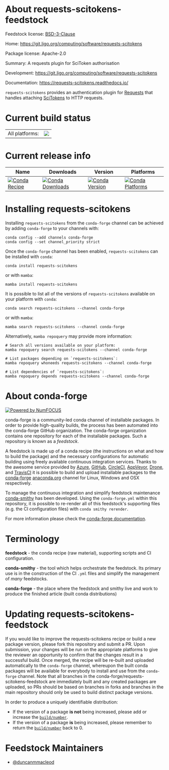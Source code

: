 About requests-scitokens-feedstock
==================================

Feedstock license: [BSD-3-Clause](https://github.com/conda-forge/requests-scitokens-feedstock/blob/main/LICENSE.txt)

Home: https://git.ligo.org/computing/software/requests-scitokens

Package license: Apache-2.0

Summary: A requests plugin for SciToken authorisation

Development: https://git.ligo.org/computing/software/requests-scitokens

Documentation: https://requests-scitokens.readthedocs.io/

`requests-scitokens` provides an authentication plugin for
[Requests](http://requests.readthedocs.io/) that handles attaching
[SciTokens](https://scitokens.org) to HTTP requests.


Current build status
====================


<table><tr><td>All platforms:</td>
    <td>
      <a href="https://dev.azure.com/conda-forge/feedstock-builds/_build/latest?definitionId=23931&branchName=main">
        <img src="https://dev.azure.com/conda-forge/feedstock-builds/_apis/build/status/requests-scitokens-feedstock?branchName=main">
      </a>
    </td>
  </tr>
</table>

Current release info
====================

| Name | Downloads | Version | Platforms |
| --- | --- | --- | --- |
| [![Conda Recipe](https://img.shields.io/badge/recipe-requests--scitokens-green.svg)](https://anaconda.org/conda-forge/requests-scitokens) | [![Conda Downloads](https://img.shields.io/conda/dn/conda-forge/requests-scitokens.svg)](https://anaconda.org/conda-forge/requests-scitokens) | [![Conda Version](https://img.shields.io/conda/vn/conda-forge/requests-scitokens.svg)](https://anaconda.org/conda-forge/requests-scitokens) | [![Conda Platforms](https://img.shields.io/conda/pn/conda-forge/requests-scitokens.svg)](https://anaconda.org/conda-forge/requests-scitokens) |

Installing requests-scitokens
=============================

Installing `requests-scitokens` from the `conda-forge` channel can be achieved by adding `conda-forge` to your channels with:

```
conda config --add channels conda-forge
conda config --set channel_priority strict
```

Once the `conda-forge` channel has been enabled, `requests-scitokens` can be installed with `conda`:

```
conda install requests-scitokens
```

or with `mamba`:

```
mamba install requests-scitokens
```

It is possible to list all of the versions of `requests-scitokens` available on your platform with `conda`:

```
conda search requests-scitokens --channel conda-forge
```

or with `mamba`:

```
mamba search requests-scitokens --channel conda-forge
```

Alternatively, `mamba repoquery` may provide more information:

```
# Search all versions available on your platform:
mamba repoquery search requests-scitokens --channel conda-forge

# List packages depending on `requests-scitokens`:
mamba repoquery whoneeds requests-scitokens --channel conda-forge

# List dependencies of `requests-scitokens`:
mamba repoquery depends requests-scitokens --channel conda-forge
```


About conda-forge
=================

[![Powered by
NumFOCUS](https://img.shields.io/badge/powered%20by-NumFOCUS-orange.svg?style=flat&colorA=E1523D&colorB=007D8A)](https://numfocus.org)

conda-forge is a community-led conda channel of installable packages.
In order to provide high-quality builds, the process has been automated into the
conda-forge GitHub organization. The conda-forge organization contains one repository
for each of the installable packages. Such a repository is known as a *feedstock*.

A feedstock is made up of a conda recipe (the instructions on what and how to build
the package) and the necessary configurations for automatic building using freely
available continuous integration services. Thanks to the awesome service provided by
[Azure](https://azure.microsoft.com/en-us/services/devops/), [GitHub](https://github.com/),
[CircleCI](https://circleci.com/), [AppVeyor](https://www.appveyor.com/),
[Drone](https://cloud.drone.io/welcome), and [TravisCI](https://travis-ci.com/)
it is possible to build and upload installable packages to the
[conda-forge](https://anaconda.org/conda-forge) [anaconda.org](https://anaconda.org/)
channel for Linux, Windows and OSX respectively.

To manage the continuous integration and simplify feedstock maintenance
[conda-smithy](https://github.com/conda-forge/conda-smithy) has been developed.
Using the ``conda-forge.yml`` within this repository, it is possible to re-render all of
this feedstock's supporting files (e.g. the CI configuration files) with ``conda smithy rerender``.

For more information please check the [conda-forge documentation](https://conda-forge.org/docs/).

Terminology
===========

**feedstock** - the conda recipe (raw material), supporting scripts and CI configuration.

**conda-smithy** - the tool which helps orchestrate the feedstock.
                   Its primary use is in the construction of the CI ``.yml`` files
                   and simplify the management of *many* feedstocks.

**conda-forge** - the place where the feedstock and smithy live and work to
                  produce the finished article (built conda distributions)


Updating requests-scitokens-feedstock
=====================================

If you would like to improve the requests-scitokens recipe or build a new
package version, please fork this repository and submit a PR. Upon submission,
your changes will be run on the appropriate platforms to give the reviewer an
opportunity to confirm that the changes result in a successful build. Once
merged, the recipe will be re-built and uploaded automatically to the
`conda-forge` channel, whereupon the built conda packages will be available for
everybody to install and use from the `conda-forge` channel.
Note that all branches in the conda-forge/requests-scitokens-feedstock are
immediately built and any created packages are uploaded, so PRs should be based
on branches in forks and branches in the main repository should only be used to
build distinct package versions.

In order to produce a uniquely identifiable distribution:
 * If the version of a package **is not** being increased, please add or increase
   the [``build/number``](https://docs.conda.io/projects/conda-build/en/latest/resources/define-metadata.html#build-number-and-string).
 * If the version of a package **is** being increased, please remember to return
   the [``build/number``](https://docs.conda.io/projects/conda-build/en/latest/resources/define-metadata.html#build-number-and-string)
   back to 0.

Feedstock Maintainers
=====================

* [@duncanmmacleod](https://github.com/duncanmmacleod/)

